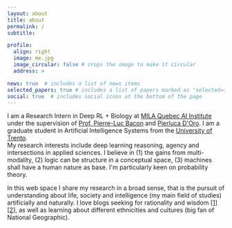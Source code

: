 ```yaml
---
layout: about
title: about
permalink: /
subtitle: 

profile:
  align: right
  image: me.jpg
  image_circular: false # crops the image to make it circular
  address: >

news: true  # includes a list of news items
selected_papers: true # includes a list of papers marked as "selected={true}"
social: true  # includes social icons at the bottom of the page
---
```


I am a Research Intern in Deep RL + Biology at <a href='https://mila.quebec'>MILA Quebec AI Institute</a> under the supervision of <a href='https://pierrelucbacon.com'>Prof. Pierre-Luc Bacon</a> and <a href='https://proceduralia.github.io'>Pierluca D'Oro</a>. I am a graduate student in Artificial Intelligence Systems from the <a href='https://en.wikipedia.org/wiki/University_of_Trento'>University of Trento</a>.<br> My research interests include deep learning reasoning, agency and intersections in applied sciences. I believe in (1) the gains from multi-modality, (2) logic can be structure in a conceptual space, (3) machines shall have a human nature as base. I'm particularly keen on probability theory.

In this web space I share my research in a broad sense, that is the pursuit of understanding about life, society and intelligence (my main field of studies) artificially and naturally. I love blogs seeking for rationality and wisdom [[1](https://moretothat.com)][[2](https://www.lesswrong.com)], as well as learning about different ethnicities and cultures (big fan of National Geographic).

